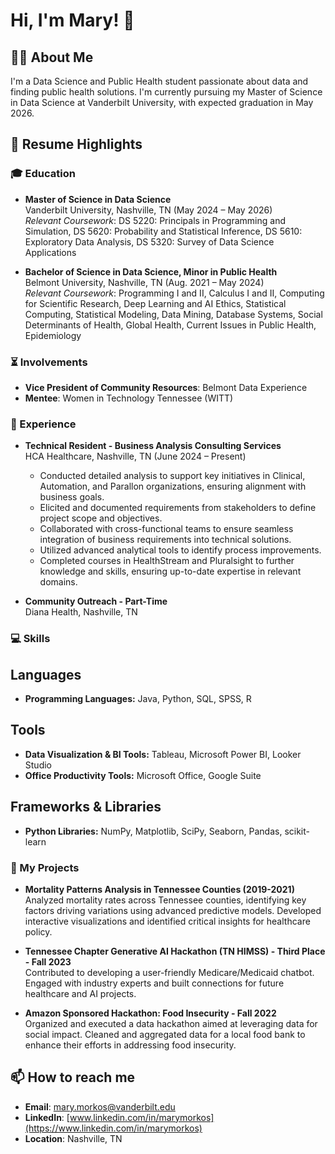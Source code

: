 # Hi, I'm Mary! 👋

## 👨‍💻 About Me
I'm a Data Science and Public Health student passionate about data and finding public health solutions. I'm currently pursuing my Master of Science in Data Science at Vanderbilt University, with expected graduation in May 2026.

## 📄 Resume Highlights

### 🎓 Education
- **Master of Science in Data Science**  
  Vanderbilt University, Nashville, TN (May 2024 – May 2026)  
  *Relevant Coursework*: DS 5220: Principals in Programming and Simulation, DS 5620: Probability and Statistical Inference, DS 5610: Exploratory Data Analysis, DS 5320: Survey of Data Science Applications

- **Bachelor of Science in Data Science, Minor in Public Health**  
  Belmont University, Nashville, TN (Aug. 2021 – May 2024)  
  *Relevant Coursework*: Programming I and II, Calculus I and II, Computing for Scientific Research, Deep Learning and AI Ethics, Statistical Computing, Statistical Modeling, Data Mining, Database Systems, Social Determinants of Health, Global Health, Current Issues in Public Health, Epidemiology

### ⏳ Involvements
- **Vice President of Community Resources**: Belmont Data Experience
- **Mentee**: Women in Technology Tennessee (WITT)

### 💼 Experience
- **Technical Resident - Business Analysis Consulting Services**  
  HCA Healthcare, Nashville, TN (June 2024 – Present)  
  - Conducted detailed analysis to support key initiatives in Clinical, Automation, and Parallon organizations, ensuring alignment with business goals.
  - Elicited and documented requirements from stakeholders to define project scope and objectives.
  - Collaborated with cross-functional teams to ensure seamless integration of business requirements into technical solutions.
  - Utilized advanced analytical tools to identify process improvements.
  - Completed courses in HealthStream and Pluralsight to further knowledge and skills, ensuring up-to-date expertise in relevant domains.

- **Community Outreach - Part-Time**  
  Diana Health, Nashville, TN

### 💻 Skills

## Languages
- **Programming Languages:** Java, Python, SQL, SPSS, R  

## Tools  
- **Data Visualization & BI Tools:** Tableau, Microsoft Power BI, Looker Studio  
- **Office Productivity Tools:** Microsoft Office, Google Suite  

## Frameworks & Libraries  
- **Python Libraries:** NumPy, Matplotlib, SciPy, Seaborn, Pandas, scikit-learn

### 🚀 My Projects
- **Mortality Patterns Analysis in Tennessee Counties (2019-2021)**  
  Analyzed mortality rates across Tennessee counties, identifying key factors driving variations using advanced predictive models. Developed interactive visualizations and identified critical insights for healthcare policy.

- **Tennessee Chapter Generative AI Hackathon (TN HIMSS) - Third Place - Fall 2023**  
  Contributed to developing a user-friendly Medicare/Medicaid chatbot. Engaged with industry experts and built connections for future healthcare and AI projects.

- **Amazon Sponsored Hackathon: Food Insecurity - Fall 2022**  
  Organized and executed a data hackathon aimed at leveraging data for social impact. Cleaned and aggregated data for a local food bank to enhance their efforts in addressing food insecurity.

## 📫 How to reach me
- **Email**: [mary.morkos@vanderbilt.edu](mailto:mary.morkos@vanderbilt.edu)
- **LinkedIn**: [www.linkedin.com/in/marymorkos](https://www.linkedin.com/in/marymorkos)
- **Location**: Nashville, TN
